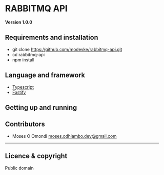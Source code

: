 # RABBITMQ API

**Version 1.0.0**

## Requirements and installation
* git clone https://github.com/modevke/rabbitmq-api.git
* cd rabbitmq-api
* npm install


## Language and framework
* [Typescript](https://www.typescriptlang.org/) 
* [Fastify](https://www.fastify.io/)


## Getting up and running


## Contributors

- Moses O Omondi <moses.odhiambo.dev@gmail.com>

---

## Licence & copyright

Public domain